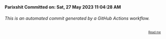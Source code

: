 **Parixshit Committed on: Sat, 27 May 2023 11:04:28 AM** <!-- 517b62fc-fe67-47d1-bd0b-227e0cfc36cd -->

###### This is an automated commit generated by a GitHub Actions workflow.

<div align="right"><sub><sup><a href="https://github.com/Parixshit/AutoCommit.git">Read me</a></sup></sub></div>
